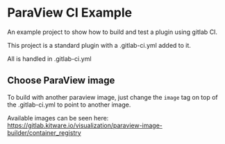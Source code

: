# ParaView CI Example

An example project to show how to build and test a plugin
using gitlab CI.

This project is a standard plugin with a .gitlab-ci.yml added to it.

All is handled in .gitlab-ci.yml

## Choose ParaView image

To build with another paraview image, just change the `image` tag on top of the .gitlab-ci.yml 
to point to another image.

Available images can be seen here: 
https://gitlab.kitware.io/visualization/paraview-image-builder/container_registry
